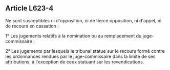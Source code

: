 Article L623-4
----
Ne sont susceptibles ni d'opposition, ni de tierce opposition, ni d'appel, ni de
recours en cassation :

1° Les jugements relatifs à la nomination ou au remplacement du juge-commissaire
;

2° Les jugements par lesquels le tribunal statue sur le recours formé contre les
ordonnances rendues par le juge-commissaire dans la limite de ses attributions,
à l'exception de ceux statuant sur les revendications.
